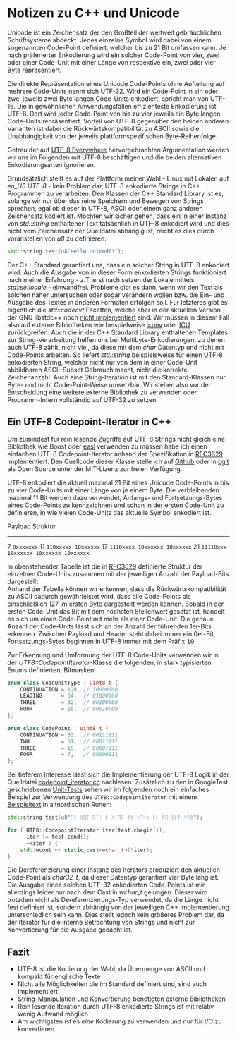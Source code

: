 # Notizen zu C++ und Unicode

Unicode ist ein Zeichensatz der den Großteil der weltweit gebräuchlichen Schriftsysteme abdeckt.
Jedes einzelne Symbol wird dabei von einem sogenannten Code-Point definiert, welcher bis zu 21 Bit umfassen kann.
Je nach präferierter Enkodierung wird ein solcher Code-Point von vier, zwei oder einer Code-Unit mit einer Länge von respektive ein, zwei oder vier Byte repräsentiert.

Die direkte Repräsentation eines Unicode Code-Points ohne Aufteilung auf mehrere Code-Units nennt sich UTF-32. Wird ein Code-Point in ein oder zwei jeweils zwei Byte langen Code-Units enkodiert, spricht man von UTF-16. Die in gewöhnlichen Anwendungsfällen effizienteste Enkodierung ist UTF-8. Dort wird jeder Code-Point von bis zu vier jeweils ein Byte langen Code-Units repräsentiert. Vorteil von UTF-8 gegenüber den beiden anderen Varianten ist dabei die Rückwärtskompatibilität zu ASCII sowie die Unabhängigkeit von der jeweils plattformspezifischen Byte-Reihenfolge. 

Getreu der auf [UTF-8 Everywhere](http://www.utf8everywhere.org/) hervorgebrachten Argumentation werden wir uns im Folgenden mit UTF-8 beschäftigen und die beiden alternativen Enkodierungsarten ignorieren.

Grundsätzlich stellt es auf der Plattform meiner Wahl - Linux mit Lokalen auf _en\_US.UTF-8_ - kein Problem dar, UTF-8 enkodierte Strings in C++ Programmen zu verarbeiten.
Den Klassen der C++ Standard Library ist es, solange wir nur über das reine Speichern und Bewegen von Strings sprechen, egal ob dieser in UTF-8, ASCII oder einem ganz anderen Zeichensatz kodiert ist. Möchten wir sicher gehen, dass ein in einer Instanz von _std::string_ enthaltener Text tatsächlich in UTF-8 enkodiert wird und dies nicht vom Zeichensatz der Quelldatei abhängig ist, reicht es dies durch voranstellen von _u8_ zu definieren:

```cpp
std::string test(u8"Hellø Uni¢ød€!");
```

Der C++ Standard garantiert uns, dass ein solcher String in UTF-8 enkodiert wird. Auch die Ausgabe von in dieser Form enkodierten Strings funktioniert nach meiner Erfahrung - z.T. erst nach setzen der Lokale mittels _std::setlocale_ - einwandfrei. Probleme gibt es dann, wenn wir den Text als solchen näher untersuchen oder sogar verändern wollen bzw. die Ein- und Ausgabe des Textes in anderen Formaten erfolgen soll. Für letzteres gibt es eigentlich die _std::codecvt_ Facetten, welche aber in der aktuellen Version der GNU libstdc++ noch [nicht implementiert](http://gcc.gnu.org/onlinedocs/libstdc++/manual/status.html#status.iso.2011) sind. 
Wir müssen in diesem Fall also auf externe Bibliotheken wie beispielweise [iconv](https://www.gnu.org/software/libiconv/) oder [ICU](http://site.icu-project.org/) zurückgreifen. Auch die in der C++ Standard Library enthaltenen Templates zur String-Verarbeitung helfen uns bei Multibyte-Enkodierungen, zu denen auch UTF-8 zählt, nicht viel, da diese mit dem _char_ Datentyp und nicht mit Code-Points arbeiten. So liefert _std::string_ beispielsweise für einen UTF-8 enkodierten String, welcher nicht nur von dem in einer Code-Unit abbildbaren ASCII-Subset Gebrauch macht, nicht die korrekte Zeichenanzahl. Auch eine String-Iteration ist mit den Standard-Klassen nur Byte- und nicht Code-Point-Weise umsetzbar. Wir stehen also vor der Entscheidung eine weitere externe Bibliothek zu verwenden oder Programm-Intern vollständig auf UTF-32 zu setzen.

## Ein UTF-8 Codepoint-Iterator in C++

Um zumindest für rein lesende Zugriffe auf UTF-8 Strings nicht gleich eine Bibliothek wie Boost oder [easl](http://code.google.com/p/easl/) verwenden zu müssen habe ich einen einfachen UTF-8 Codepoint-Iterator anhand der Spezifikation in [RFC3629](http://tools.ietf.org/html/rfc3629) implementiert. Den Quellcode dieser Klasse stelle ich auf [Github](https://github.com/KnairdA/CodepointIterator) oder in [cgit](http://code.kummerlaender.eu/CodepointIterator/tree/) als Open Source unter der MIT-Lizenz zur freien Verfügung.

UTF-8 enkodiert die aktuell maximal 21 Bit eines Unicode Code-Points in bis zu vier Code-Units mit einer Länge von je einem Byte. Die verbleibenden 
maximal 11 Bit werden dazu verwendet, Anfangs- und Fortsetzungs-Bytes eines Code-Points zu kennzeichnen und schon in der ersten Code-Unit zu definieren, in wie vielen Code-Units das aktuelle Symbol enkodiert ist.

Payload Struktur
------- -------------------------------------
7       `0xxxxxxx`
11      `110xxxxx 10xxxxxx`
17      `1110xxxx 10xxxxxx 10xxxxxx`
21      `11110xxx 10xxxxxx 10xxxxxx 10xxxxxx`

In obenstehender Tabelle ist die in [RFC3629](http://tools.ietf.org/html/rfc3629) definierte Struktur der einzelnen Code-Units zusammen mit der jeweiligen Anzahl der Payload-Bits dargestellt.  
Anhand der Tabelle können wir erkennen, dass die Rückwärtskompatibilität zu ASCII dadurch gewährleistet wird, dass alle Code-Points bis 
einschließlich 127 im ersten Byte dargestellt werden können. Sobald in der ersten Code-Unit das Bit mit dem höchsten Stellenwert gesetzt ist, handelt es sich um einen Code-Point mit mehr als einer Code-Unit. Die genaue Anzahl der Code-Units lässt sich an der Anzahl der führenden 1er-Bits erkennen. Zwischen Payload und Header steht dabei immer ein 0er-Bit, Fortsetzungs-Bytes beginnen in UTF-8 immer mit dem Präfix <tt>10</tt>.

Zur Erkennung und Umformung der UTF-8 Code-Units verwenden wir in der _UTF8::CodepointIterator_-Klasse die folgenden, in stark typisierten Enums definierten, Bitmasken:

```cpp
enum class CodeUnitType : uint8_t {
	CONTINUATION = 128, // 10000000
	LEADING      = 64,  // 01000000
	THREE        = 32,  // 00100000
	FOUR         = 16,  // 00010000
};

enum class CodePoint : uint8_t {
	CONTINUATION = 63,  // 00111111
	TWO          = 31,  // 00011111
	THREE        = 15,  // 00001111
	FOUR         = 7,   // 00000111
};
```

Bei tieferem Interesse lässt sich die Implementierung der UTF-8 Logik in der Quelldatei [codepoint_iterator.cc](https://github.com/KnairdA/CodepointIterator/blob/master/src/codepoint_iterator.cc) nachlesen.
Zusätzlich zu den in GoogleTest geschriebenen [Unit-Tests](https://github.com/KnairdA/CodepointIterator/blob/master/test.cc) sehen wir im folgenden noch ein einfaches Beispiel zur Verwendung des `UTF8::CodepointIterator` mit einem [Beispieltext](http://www.columbia.edu/~fdc/utf8/) in altnordischen Runen:

```cpp
std::string test(u8"ᛖᚴ ᚷᛖᛏ ᛖᛏᛁ ᚧ ᚷᛚᛖᚱ ᛘᚾ ᚦᛖᛋᛋ ᚨᚧ ᚡᛖ ᚱᚧᚨ ᛋᚨᚱ");

for ( UTF8::CodepointIterator iter(test.cbegin());
	  iter != test.cend();
	  ++iter ) {
	std::wcout << static_cast<wchar_t>(*iter);
}
```

Die Dereferenzierung einer Instanz des Iterators produziert den aktuellen Code-Point als _char32\_t_, da dieser Datentyp garantiert vier Byte lang ist. Die Ausgabe eines solchen UTF-32 enkodierten Code-Points ist mir allerdings leider nur nach dem Cast in _wchar\_t_ gelungen. Dieser wird trotzdem nicht als Dereferenzierungs-Typ verwendet, da die Länge nicht fest definiert ist, sondern abhängig von der jeweiligen C++ Implementierung unterschiedlich sein kann. Dies stellt jedoch kein größeres Problem dar, da der Iterator für die interne Betrachtung von Strings und nicht zur Konvertierung für die Ausgabe gedacht ist.

## Fazit

* UTF-8 ist die Kodierung der Wahl, da Übermenge von ASCII und kompakt für englische Texte
* Nicht alle Möglichkeiten die im Standard definiert sind, sind auch implementiert
* String-Manipulation und Konvertierung benötigten externe Bibliotheken
* Rein lesende Iteration durch UTF-8 enkodierte Strings ist mit relativ wenig Aufwand möglich
* Am wichtigsten ist es *eine* Kodierung zu verwenden und nur für I/O zu konvertieren
